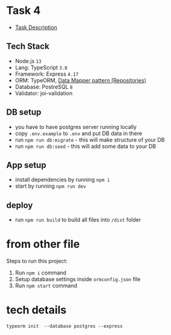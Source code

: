 # Task 4
* [Task Description](https://epam.sharepoint.com/sites/EPAMNode.jsGlobalMentoringProgram/Shared%20Documents/Forms/AllItems.aspx?id=%2Fsites%2FEPAMNode%2EjsGlobalMentoringProgram%2FShared%20Documents%2FGeneral%2FHomework%2FModule%204%2FHomework%204%2Epdf&parent=%2Fsites%2FEPAMNode%2EjsGlobalMentoringProgram%2FShared%20Documents%2FGeneral%2FHomework%2FModule%204&p=true&originalPath=aHR0cHM6Ly9lcGFtLnNoYXJlcG9pbnQuY29tLzpiOi9zL0VQQU1Ob2RlLmpzR2xvYmFsTWVudG9yaW5nUHJvZ3JhbS9FWm51bTBEeGhOTkdzRmVXVnNWQy1tY0I2alhveVA1cHVCOGpOOEQ0YWk4MG1BP3J0aW1lPXZrcGNQZ1hlMTBn) 

## Tech Stack
* Node.js `13`
* Lang: TypeScript `3.8`
* Framework: Express `4.17`
* ORM: TypeORM, [Data Mapper pattern (Repositories)](https://en.wikipedia.org/wiki/Data_mapper_pattern)
* Database: PostreSQL `8`
* Validator: joi-validation

## DB setup
* you have to have postgres server running locally
* copy `.env.example` to `.env` and put DB data in there
* run `npm run db:migrate` - this will make structure of your DB
* run `npm run db:seed` - this will add some data to your DB

## App setup
* install dependencies by running `npm i`
* start by running `npm run dev`

## deploy
* run `npm run build` to build all files into `/dist` folder


# from other file
Steps to run this project:

1. Run `npm i` command
2. Setup database settings inside `ormconfig.json` file
3. Run `npm start` command

# tech details
```shell script
typeorm init  --database postgres --express
```
